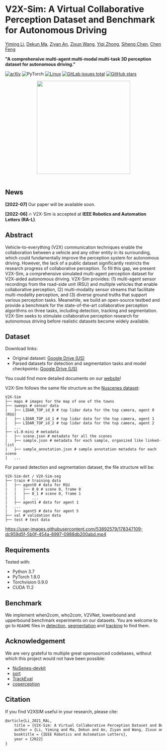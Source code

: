 # V2X-Sim: A Virtual Collaborative Perception Dataset and Benchmark for Autonomous Driving

[Yiming Li](https://scholar.google.com/citations?user=i_aajNoAAAAJ), [Dekun Ma](https://dekun.me), [Ziyan An](https://ziyanan.github.io/), [Zixun Wang](), [Yiqi Zhong](https://www.linkedin.com/in/yiqi-zhong-078548129), [Siheng Chen](https://scholar.google.com/citations?user=W_Q33RMAAAAJ&hl=en), [Chen Feng](https://scholar.google.com/citations?user=YeG8ZM0AAAAJ)

**"A comprehensive multi-agent multi-modal multi-task 3D perception dataset for autonomous driving."**

[![arXiv](https://img.shields.io/badge/Website-V2X--Sim-blue)](https://ai4ce.github.io/V2X-Sim/) 
![PyTorch](https://img.shields.io/badge/PyTorch-%23EE4C2C.svg?logo=PyTorch&logoColor=white)
[![Linux](https://svgshare.com/i/Zhy.svg)](https://svgshare.com/i/Zhy.svg)
[![GitLab issues total](https://badgen.net/github/issues/ai4ce/V2X-Sim)](https://gitlab.com/ai4ce/V2X-Sim/issues)
[![GitHub stars](https://img.shields.io/github/stars/ai4ce/V2X-Sim.svg?style=social&label=Star&maxAge=2592000)](https://GitHub.com/ai4ce/V2X-Sim/stargazers/)
<div align="center">
    <img src="https://s2.loli.net/2022/06/15/cbs6hS2NHT7pDPL.png" height="300">
</div>
<br>

## News
**[2022-07]**  Our paper will be available soon.

**[2022-06]**  🔥 V2X-Sim is accepted at **IEEE Robotics and Automation Letters (RA-L)**.

## Abstract

Vehicle-to-everything (V2X) communication techniques enable the collaboration between a vehicle and any other
entity in its surrounding, which could fundamentally improve
the perception system for autonomous driving. However, the
lack of a public dataset significantly restricts the research
progress of collaborative perception. To fill this gap, we present
V2X-Sim, a comprehensive simulated multi-agent perception
dataset for V2X-aided autonomous driving. V2X-Sim provides:
(1) multi-agent sensor recordings from the road-side unit (RSU)
and multiple vehicles that enable collaborative perception, (2)
multi-modality sensor streams that facilitate multi-modality
perception, and (3) diverse ground truths that support various
perception tasks. Meanwhile, we build an open-source testbed
and provide a benchmark for the state-of-the-art collaborative
perception algorithms on three tasks, including detection, tracking and segmentation. V2X-Sim seeks to stimulate collaborative
perception research for autonomous driving before realistic
datasets become widely available.



## Dataset

Download links:
- Original dataset: [Google Drive (US)](https://drive.google.com/drive/folders/1nVmY7g_kprOX-I0Bqsiz6-zdJM-UXFXa)  
- Parsed datasets for detection and segmentation tasks and model checkpoints: [Google Drive (US)](https://drive.google.com/drive/folders/1NMag-yZSflhNw4y22i8CHTX5l8KDXnNd?usp=sharing)   

You could find more detailed documents on our [website](https://ai4ce.github.io/V2X-Sim/index.html)!

V2X-Sim follows the same file structure as the [Nuscenes dataset](https://www.nuscenes.org/):
```
V2X-Sim
├── maps # images for the map of one of the towns
├── sweeps # sensor data
|   ├── LIDAR_TOP_id_0 # top lidar data for the top camera, agent 0 (RSU)
|   ├── LIDAR_TOP_id_1 # top lidar data for the top camera, agent 1
|   ├── LIDAR_TOP_id_2 # top lidar data for the top camera, agent 2
|   ...
├── v1.0-mini # metadata
|   ├── scene.json # metadata for all the scenes
|   ├── sample.json # metadata for each sample, organized like linked-list
|   ├── sample_annotation.json # sample annotation metadata for each scene
|   ...
```

For parsed detection and segmentation dataset, the file structure will be:
```
V2X-Sim-det / V2X-Sim-seg
├── train # training data
|   ├── agent0 # data for RSU
|   |   ├── 0_0 # scene 0, frame 0
|   |   ├── 0_1 # scene 0, frame 1
|   |   |   ...
|   ├── agent1 # data for agent 1
|   ...
|   ├── agent5 # data for agent 5
├── val # validation data
├── test # test data
```
https://user-images.githubusercontent.com/53892579/178347109-dc959d5f-5b0f-454a-8997-0988db200abd.mp4

## Requirements

Tested with:

- Python 3.7
- PyTorch 1.8.0
- Torchvision 0.9.0
- CUDA 11.2



## Benchmark

We implement when2com, who2com, V2VNet, lowerbound and upperbound benchmark experiments on our datasets. You are welcome to go to `README` files in [detection](https://github.com/coperception/coperception/tree/master/tools/det), [segmentation](https://github.com/coperception/coperception/tree/master/tools/seg) and [tracking](https://github.com/coperception/coperception/tree/master/tools/track) to find them.



## Acknowledgement

We are very grateful to multiple great opensourced codebases, without which this project would not have been possible:

- [NuSenes-devkit](https://github.com/nutonomy/nuscenes-devkit)
- [sort](https://github.com/abewley/sort)
- [TrackEval](https://github.com/JonathonLuiten/TrackEval)
- [coperception](https://github.com/coperception/coperception)

## Citation

If you find V2XSIM useful in your research, please cite:

```tex
@article{Li_2021_RAL,
    title = {V2X-Sim: A Virtual Collaborative Perception Dataset and Benchmark for Autonomous Driving},
    author = {Li, Yiming and Ma, Dekun and An, Ziyan and Wang, Zixun and Zhong, Yiqi and Chen, Siheng and Feng, Chen},
    booktitle = {IEEE Robotics and Automation Letters},
    year = {2022}
}
```

